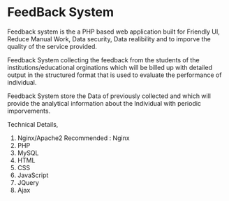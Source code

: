 <h1>FeedBack System</h1>
<p>Feedback system is the a PHP based web application built for Friendly UI, Reduce Manual Work, Data security, Data realibility and to imporve the quality of the service provided.</p>
<p>Feedback System collecting the feedback from the students of the institutions/educational orginations which will be billed up with detailed output in the structured format that is used to evaluate the performance of individual.</p>
<p>Feedback System store the Data of previously collected and which will provide the analytical information about the Individual with periodic imporvements.</p>

<string>Technical Details,</strong>
<ol>
<li>Nginx/Apache2  Recommended : Nginx</li>
<li>PHP</li>
<li>MySQL</li>
<li>HTML</li>
<li>CSS</li>
<li>JavaScript</li>
<li>JQuery</li>
<li>Ajax</li>
</ol>
